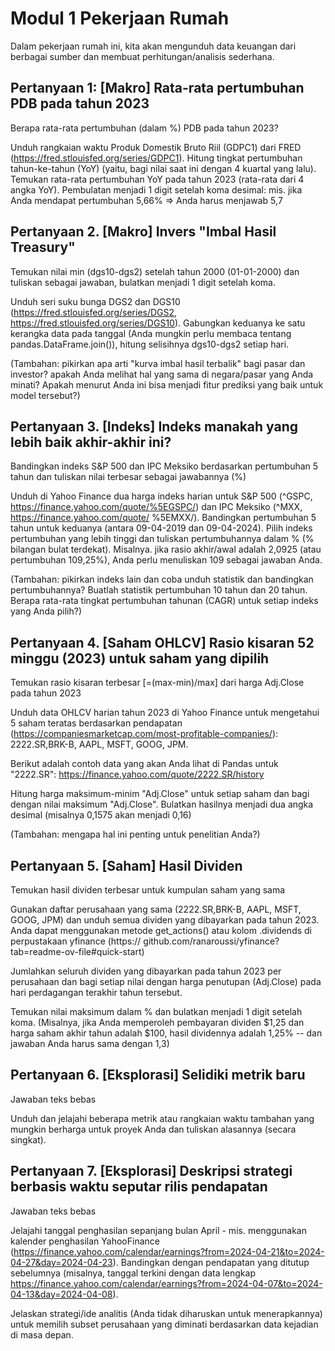 # Modul 1 Pekerjaan Rumah

Dalam pekerjaan rumah ini, kita akan mengunduh data keuangan dari berbagai sumber dan membuat perhitungan/analisis sederhana.

## Pertanyaan 1: [Makro] Rata-rata pertumbuhan PDB pada tahun 2023

Berapa rata-rata pertumbuhan (dalam %) PDB pada tahun 2023?

Unduh rangkaian waktu Produk Domestik Bruto Riil (GDPC1) dari FRED (https://fred.stlouisfed.org/series/GDPC1). Hitung tingkat pertumbuhan tahun-ke-tahun (YoY) (yaitu, bagi nilai saat ini dengan 4 kuartal yang lalu). Temukan rata-rata pertumbuhan YoY pada tahun 2023 (rata-rata dari 4 angka YoY). Pembulatan menjadi 1 digit setelah koma desimal: mis. jika Anda mendapat pertumbuhan 5,66% => Anda harus menjawab 5,7

## Pertanyaan 2. [Makro] Invers "Imbal Hasil Treasury"

Temukan nilai min (dgs10-dgs2) setelah tahun 2000 (01-01-2000) dan tuliskan sebagai jawaban, bulatkan menjadi 1 digit setelah koma.

Unduh seri suku bunga DGS2 dan DGS10 (https://fred.stlouisfed.org/series/DGS2, https://fred.stlouisfed.org/series/DGS10). Gabungkan keduanya ke satu kerangka data pada tanggal (Anda mungkin perlu membaca tentang pandas.DataFrame.join()), hitung selisihnya dgs10-dgs2 setiap hari.

(Tambahan: pikirkan apa arti "kurva imbal hasil terbalik" bagi pasar dan investor? apakah Anda melihat hal yang sama di negara/pasar yang Anda minati? Apakah menurut Anda ini bisa menjadi fitur prediksi yang baik untuk model tersebut?)

## Pertanyaan 3. [Indeks] Indeks manakah yang lebih baik akhir-akhir ini?

Bandingkan indeks S&P 500 dan IPC Meksiko berdasarkan pertumbuhan 5 tahun dan tuliskan nilai terbesar sebagai jawabannya (%)

Unduh di Yahoo Finance dua harga indeks harian untuk S&P 500 (^GSPC, https://finance.yahoo.com/quote/%5EGSPC/) dan IPC Meksiko (^MXX, https://finance.yahoo.com/quote/ %5EMXX/). Bandingkan pertumbuhan 5 tahun untuk keduanya (antara 09-04-2019 dan 09-04-2024). Pilih indeks pertumbuhan yang lebih tinggi dan tuliskan pertumbuhannya dalam % (% bilangan bulat terdekat). Misalnya. jika rasio akhir/awal adalah 2,0925 (atau pertumbuhan 109,25%), Anda perlu menuliskan 109 sebagai jawaban Anda.

(Tambahan: pikirkan indeks lain dan coba unduh statistik dan bandingkan pertumbuhannya? Buatlah statistik pertumbuhan 10 tahun dan 20 tahun. Berapa rata-rata tingkat pertumbuhan tahunan (CAGR) untuk setiap indeks yang Anda pilih?)

## Pertanyaan 4. [Saham OHLCV] Rasio kisaran 52 minggu (2023) untuk saham yang dipilih

Temukan rasio kisaran terbesar [=(max-min)/max] dari harga Adj.Close pada tahun 2023

Unduh data OHLCV harian tahun 2023 di Yahoo Finance untuk mengetahui 5 saham teratas berdasarkan pendapatan (https://companiesmarketcap.com/most-profitable-companies/): 2222.SR,BRK-B, AAPL, MSFT, GOOG, JPM.

Berikut adalah contoh data yang akan Anda lihat di Pandas untuk "2222.SR": https://finance.yahoo.com/quote/2222.SR/history

Hitung harga maksimum-minim "Adj.Close" untuk setiap saham dan bagi dengan nilai maksimum "Adj.Close". Bulatkan hasilnya menjadi dua angka desimal (misalnya 0,1575 akan menjadi 0,16)

(Tambahan: mengapa hal ini penting untuk penelitian Anda?)

## Pertanyaan 5. [Saham] Hasil Dividen

Temukan hasil dividen terbesar untuk kumpulan saham yang sama

Gunakan daftar perusahaan yang sama (2222.SR,BRK-B, AAPL, MSFT, GOOG, JPM) dan unduh semua dividen yang dibayarkan pada tahun 2023. Anda dapat menggunakan metode get_actions() atau kolom .dividends di perpustakaan yfinance (https:// github.com/ranaroussi/yfinance?tab=readme-ov-file#quick-start)

Jumlahkan seluruh dividen yang dibayarkan pada tahun 2023 per perusahaan dan bagi setiap nilai dengan harga penutupan (Adj.Close) pada hari perdagangan terakhir tahun tersebut.

Temukan nilai maksimum dalam % dan bulatkan menjadi 1 digit setelah koma. (Misalnya, jika Anda memperoleh pembayaran dividen $1,25 dan harga saham akhir tahun adalah $100, hasil dividennya adalah 1,25% -- dan jawaban Anda harus sama dengan 1,3)

## Pertanyaan 6. [Eksplorasi] Selidiki metrik baru

Jawaban teks bebas

Unduh dan jelajahi beberapa metrik atau rangkaian waktu tambahan yang mungkin berharga untuk proyek Anda dan tuliskan alasannya (secara singkat).

## Pertanyaan 7. [Eksplorasi] Deskripsi strategi berbasis waktu seputar rilis pendapatan

Jawaban teks bebas

Jelajahi tanggal penghasilan sepanjang bulan April - mis. menggunakan kalender penghasilan YahooFinance (https://finance.yahoo.com/calendar/earnings?from=2024-04-21&to=2024-04-27&day=2024-04-23). Bandingkan dengan pendapatan yang ditutup sebelumnya (misalnya, tanggal terkini dengan data lengkap https://finance.yahoo.com/calendar/earnings?from=2024-04-07&to=2024-04-13&day=2024-04-08).

Jelaskan strategi/ide analitis (Anda tidak diharuskan untuk menerapkannya) untuk memilih subset perusahaan yang diminati berdasarkan data kejadian di masa depan.
